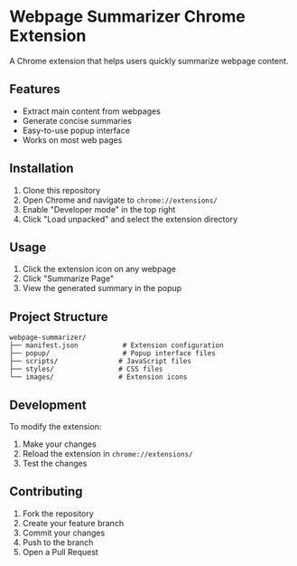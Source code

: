 # Webpage Summarizer Chrome Extension

A Chrome extension that helps users quickly summarize webpage content.

## Features

- Extract main content from webpages
- Generate concise summaries
- Easy-to-use popup interface
- Works on most web pages

## Installation

1. Clone this repository
2. Open Chrome and navigate to `chrome://extensions/`
3. Enable "Developer mode" in the top right
4. Click "Load unpacked" and select the extension directory

## Usage

1. Click the extension icon on any webpage
2. Click "Summarize Page"
3. View the generated summary in the popup

## Project Structure

```
webpage-summarizer/
├── manifest.json           # Extension configuration
├── popup/                  # Popup interface files
├── scripts/               # JavaScript files
├── styles/                # CSS files
└── images/                # Extension icons
```

## Development

To modify the extension:
1. Make your changes
2. Reload the extension in `chrome://extensions/`
3. Test the changes

## Contributing

1. Fork the repository
2. Create your feature branch
3. Commit your changes
4. Push to the branch
5. Open a Pull Request